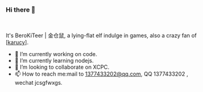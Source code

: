 ### Hi there 👋
<br>

  It's BeroKiTeer | 金仓鼠, a lying-flat elf indulge in games, also a crazy fan of [[karucy](https://space.bilibili.com/1532574010)].

- 🔭 I’m currently working on code.
- 🌱 I’m currently learning nodejs.
- 👯 I’m looking to collaborate on XCPC.
- 📫 How to reach me:mail to 1377433202@qq.com, QQ 1377433202 , wechat jcsgfwxgs.
